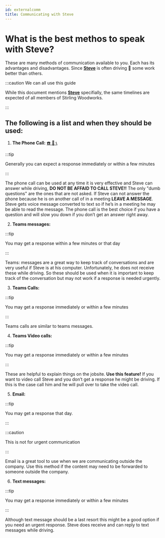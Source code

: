 ```yaml
---
id: externalcomm
title: Communicating with Steve
---
```


# What is the best methos to speak with Steve?

These are many methods of communication available to you. Each has its advantages and disadvantages. Since [**Steve**](steve@stirlingwoodworks.com) is often driving :blue_car: some work better than others.

:::caution We can all use this guide

While this document mentions [**Steve**](steve@stirlingwoodworks.com) specifially, the same timelines are expected of all members of Stirling Woodworks.

:::

## The following is a list and when they should be used:

1. **The Phone Call:** [:telephone: :iphone: :telephone_receiver:](tel:604-720-2726)

:::tip

Generally you can expect a response immediately or within a few minutes

:::

The phone call can be used at any time it is very effective and Steve can answer while driving, **DO NOT BE AFFAID TO CALL STEVE!!** The only "dumb questions" are the ones that are not asked. If Steve can not answer the phone because he is on another call of in a meeting **LEAVE A MESSAGE**. Steve gets voice message converted to text so if he’s in a meeting he may be able to read the message. The phone call is the best choice if you have a question and will slow you down if you don’t get an answer right away.

2. **Teams messages:**

:::tip

You may get a response within a few minutes or that day

:::

Teams: messages are a great way to keep track of conversations and are very useful if Steve is at his computer. Unfortunately, he does not receive these while driving. So these should be used when it is important to keep track of the conversation but may not work if a response is needed urgently.

3. **Teams Calls:**

:::tip

You may get a response immediately or within a few minutes

:::

Teams calls are similar to teams messages.

4. **Teams Video calls:**

:::tip

You may get a response immediately or within a few minutes

:::

These are helpful to explain things on the jobsite. **Use this feature!** If you want to video call Steve and you don’t get a response he might be driving. If this is the case call him and he will pull over to take the video call.

5. **Email:**

:::tip

You may get a response that day.

:::

:::caution

This is not for urgent communication  

:::

Email is a great tool to use when we are communicating outside the company. Use this method if the content may need to be forwarded to someone outside the company.

6. **Text messages:** 

:::tip

You may get a response immediately or within a few minutes

:::

Although text message should be a last resort this might be a good option if you need an urgent response. Steve does receive and can reply to text messages while driving.  